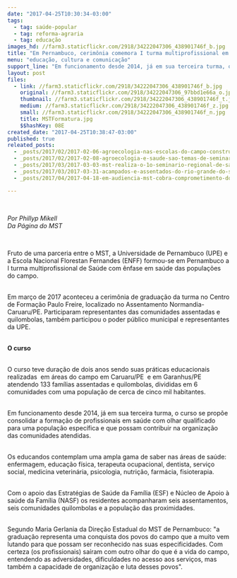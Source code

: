 ```yaml
---
date: "2017-04-25T10:30:34-03:00"
tags:
  - tag: saúde-popular
  - tag: reforma-agraria
  - tag: educação
images_hd: //farm3.staticflickr.com/2918/34222047306_438901746f_b.jpg
title: "Em Pernambuco, cerimônia comemora I turma multiprofissional em saúde no campo "
menu: "educação, cultura e comunicação"
support_line: "Em funcionamento desde 2014, já em sua terceira turma, o curso se propõe consolidar a formação de profissionais em saúde com olhar qualificado para a população"
layout: post
files:
  - link: //farm3.staticflickr.com/2918/34222047306_438901746f_b.jpg
    original: //farm3.staticflickr.com/2918/34222047306_97bbd1e66a_o.jpg
    thumbnail: //farm3.staticflickr.com/2918/34222047306_438901746f_t.jpg
    medium: //farm3.staticflickr.com/2918/34222047306_438901746f_z.jpg
    small: //farm3.staticflickr.com/2918/34222047306_438901746f_n.jpg
    title: MSTFormatura.jpg
    $$hashKey: 08E
created_date: "2017-04-25T10:38:47-03:00"
published: true
releated_posts:
  - _posts/2017/02/2017-02-06-agroecologia-nas-escolas-do-campo-construcao-do-futuro-feita-a-mao-e-sem-permissao.md
  - _posts/2017/02/2017-02-08-agroecologia-e-saude-sao-temas-de-seminario-no-extremo-sul-da-bahia.md
  - _posts/2017/03/2017-03-03-mst-realiza-o-1o-seminario-regional-de-saude-popular-da-bahia.md
  - _posts/2017/03/2017-03-31-acampados-e-assentados-do-rio-grande-do-sul-realizam-curso-de-saberes-populares-e-saude-coletiva.md
  - _posts/2017/04/2017-04-18-em-audiencia-mst-cobra-comprometimento-do-governo-do-estado-com-a-reforma-agraria.md

---
```

<p>&nbsp;</p>

<p><em>Por Phillyp Mikell<br />
Da P&aacute;gina do MST&nbsp;</em></p>

<p>&nbsp;</p>

<p>Fruto de uma parceria entre o MST, a Universidade de Pernambuco (UPE) e a Escola Nacional Florestan Fernandes (ENFF) formou-se em Pernambuco a I turma multiprofissional de Sa&uacute;de com &ecirc;nfase em sa&uacute;de das popula&ccedil;&otilde;es do campo.</p>

<p><br />
Em mar&ccedil;o de 2017 aconteceu a cerim&ocirc;nia de gradua&ccedil;&atilde;o da turma no Centro de Forma&ccedil;&atilde;o Paulo Freire, localizado no Assentamento Normandia-Caruaru/PE. Participaram representantes das comunidades assentadas e quilombolas, tamb&eacute;m participou o poder p&uacute;blico municipal e representantes da UPE.</p>

<p><br />
<strong>O curso</strong></p>

<p><br />
O curso teve dura&ccedil;&atilde;o de dois anos sendo suas pr&aacute;ticas educacionais realizadas &nbsp;em &aacute;reas do campo em Caruaru/PE &nbsp;e em Garanhus/PE atendendo 133 fam&iacute;lias assentadas e quilombolas, divididas em 6 comunidades com uma popula&ccedil;&atilde;o de cerca de cinco&nbsp;mil habitantes.</p>

<p><br />
Em funcionamento desde 2014, j&aacute; em sua terceira turma, o curso se prop&otilde;e consolidar a forma&ccedil;&atilde;o de profissionais em sa&uacute;de com olhar qualificado para uma popula&ccedil;&atilde;o espec&iacute;fica e que possam contribuir na organiza&ccedil;&atilde;o das comunidades atendidas.</p>

<p><br />
Os educandos contemplam uma ampla gama de saber nas &aacute;reas de sa&uacute;de: enfermagem, educa&ccedil;&atilde;o f&iacute;sica, terapeuta ocupacional, dentista, servi&ccedil;o social, medicina veterin&aacute;ria, psicologia, nutri&ccedil;&atilde;o, farm&aacute;cia, fisioterapia.</p>

<p><br />
Com o apoio das Estrat&eacute;gias de Sa&uacute;de da Fam&iacute;lia (ESF) e N&uacute;cleo de Apoio &agrave; sa&uacute;de da Fam&iacute;lia (NASF) os residentes acompanharam seis assentamentos, seis comunidades quilombolas e a popula&ccedil;&atilde;o das proximidades.</p>

<p><br />
Segundo Maria Gerlania da Dire&ccedil;&atilde;o Estadual do MST de Pernambuco: &quot;a gradua&ccedil;&atilde;o representa uma conquista dos povos do campo que a muito vem lutando para que possam ser reconhecido nas suas especificidades. Com certeza (os profissionais) sa&iacute;ram com outro olhar do que &eacute; a vida do campo, entendendo as adversidades, dificuldades no acesso aos servi&ccedil;os, mas tamb&eacute;m a capacidade de organiza&ccedil;&atilde;o e luta desses povos&quot;.&nbsp;</p>

<p>&nbsp;</p>
